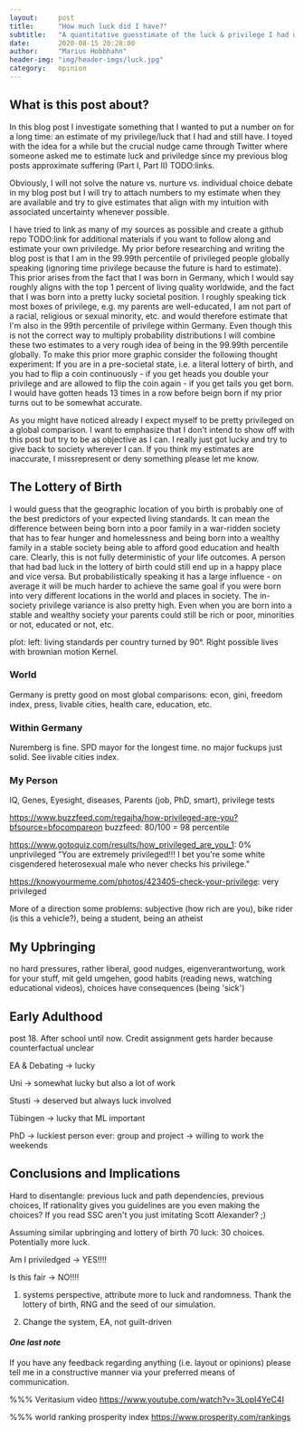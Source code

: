 ```yaml
---
layout:     post
title:      "How much luck did I have?"
subtitle:   "A quantitative guesstimate of the luck & privilege I had during my life"
date:       2020-08-15 20:28:00
author:     "Marius Hobbhahn"
header-img: "img/header-imgs/luck.jpg"
category:   opinion
---
```


## **What is this post about?**

In this blog post I investigate something that I wanted to put a number on for a long time: an estimate of my privilege/luck that I had and still have. I toyed with the idea for a while but the crucial nudge came through Twitter where someone asked me to estimate luck and priviledge since my previous blog posts approximate suffering (Part I, Part II) TODO:links. 

Obviously, I will not solve the nature vs. nurture vs. individual choice debate in my blog post but I will try to attach numbers to my estimate when they are available and try to give estimates that align with my intuition with associated uncertainty whenever possible. 

I have tried to link as many of my sources as possible and create a github repo TODO:link for additional materials if you want to follow along and estimate your own priviledge. My prior before researching and writing the blog post is that I am in the 99.99th percentile of privileged people globally speaking (ignoring time privilege because the future is hard to estimate). This prior arises from the fact that I was born in Germany, which I would say roughly aligns with the top 1 percent of living quality worldwide, and the fact that I was born into a pretty lucky societal position. I roughly speaking tick most boxes of privilege, e.g. my parents are well-educated, I am not part of a racial, religious or sexual minority, etc. and would therefore estimate that I'm also in the 99th percentile of privilege within Germany. Even though this is not the correct way to multiply probability distributions I will combine these two estimates to a very rough idea of being in the 99.99th percentile globally. To make this prior more graphic consider the following thought experiment: If you are in a pre-societal state, i.e. a literal lottery of birth, and you had to flip a coin continuously - if you get heads you double your privilege and are allowed to flip the coin again - if you get tails you get born. I would have gotten heads 13 times in a row before beign born if my prior turns out to be somewhat accurate.

As you might have noticed already I expect myself to be pretty privileged on a global comparison. I want to emphasize that I don't intend to show off with this post but try to be as objective as I can. I really just got lucky and try to give back to society wherever I can. If you think my estimates are inaccurate, I missrepresent or deny something please let me know. 

## The Lottery of Birth

I would guess that the geographic location of you birth is probably one of the best predictors of your expected living standards. It can mean the difference between being born into a poor family in a war-ridden society that has to fear hunger and homelessness and being born into a wealthy family in a stable society being able to afford good education and health care. Clearly, this is not fully deterministic of your life outcomes. A person that had bad luck in the lottery of birth could still end up in a happy place and vice versa. But probabilistically speaking it has a large influence - on average it will be much harder to achieve the same goal if you were born into very different locations in the world and places in society. The in-society privilege variance is also pretty high. Even when you are born into a stable and wealthy society your parents could still be rich or poor, minorities or not, educated or not, etc. 

plot: left: living standards per country turned by 90°. Right possible lives with brownian motion Kernel.

### World

Germany is pretty good on most global comparisons: econ, gini, freedom index, press, livable cities, health care, education, etc.

### Within Germany

Nuremberg is fine. SPD mayor for the longest time. no major fuckups just solid. See livable cities index. 

### My Person

IQ, Genes, Eyesight, diseases, Parents (job, PhD, smart), privilege tests

https://www.buzzfeed.com/regajha/how-privileged-are-you?bfsource=bfocompareon buzzfeed: 80/100 = 98 percentile

https://www.gotoquiz.com/results/how_privileged_are_you_1: 0% unprivileged "You are extremely privileged!!! I bet you're some white cisgendered heterosexual male who never checks his privilege."

https://knowyourmeme.com/photos/423405-check-your-privilege: very privileged

More of a direction some problems: subjective (how rich are you), bike rider (is this a vehicle?), being a student, being an atheist

## My Upbringing

no hard pressures, rather liberal, good nudges, eigenverantwortung, work for your stuff, mit geld umgehen, good habits (reading news, watching educational videos), choices have consequences (being 'sick')

## Early Adulthood

post 18. After school until now. Credit assignment gets harder because counterfactual unclear

EA & Debating -> lucky

Uni -> somewhat lucky but also a lot of work

Stusti -> deserved but always luck involved

Tübingen -> lucky that ML important

PhD -> luckiest person ever: group and project -> willing to work the weekends

## Conclusions and Implications

Hard to disentangle: previous luck and path dependencies, previous choices, If rationality gives you guidelines are you even making the choices? If you read SSC aren't you just imitating Scott Alexander? ;)

Assuming similar upbringing and lottery of birth 70 luck: 30 choices. Potentially more luck. 

Am I priviledged -> YES!!!!

Is this fair -> NO!!!!

1. systems perspective, attribute more to luck and randomness. Thank the lottery of birth, RNG and the seed of our simulation.

2. Change the system, EA, not guilt-driven 

#### ***One last note***

If you have any feedback regarding anything (i.e. layout or opinions) please tell me in a constructive manner via your preferred means of communication.

%%% Veritasium video
https://www.youtube.com/watch?v=3LopI4YeC4I

%%% world ranking prosperity index
https://www.prosperity.com/rankings



